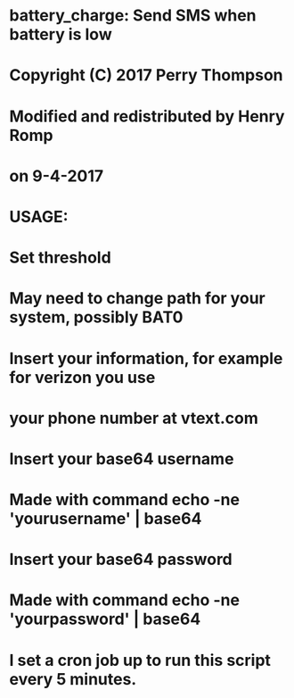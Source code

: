 # battery_charge: Send SMS when battery is low
# Copyright (C) 2017 Perry Thompson

# Modified and redistributed by Henry Romp
# on 9-4-2017

# USAGE:
# Set threshold
# May need to change path for your system, possibly BAT0
# Insert your information, for example for verizon you use 
# your phone number at vtext.com
# Insert your base64 username
# Made with command echo -ne 'yourusername' | base64
# Insert your base64 password
# Made with command echo -ne 'yourpassword' | base64

# I set a cron job up to run this script every 5 minutes.


